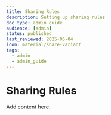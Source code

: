 ```yaml
---
title: Sharing Rules
description: Setting up sharing rules
doc_type: admin_guide
audience: [admin]
status: published
last_reviewed: 2025-05-04
icon: material/share-variant
tags:
  - admin
  - admin_guide
---
```


# Sharing Rules

Add content here.
